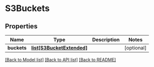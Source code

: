 # S3Buckets

## Properties
Name | Type | Description | Notes
------------ | ------------- | ------------- | -------------
**buckets** | [**list[S3BucketExtended]**](S3BucketExtended.md) |  | [optional] 

[[Back to Model list]](../README.md#documentation-for-models) [[Back to API list]](../README.md#documentation-for-api-endpoints) [[Back to README]](../README.md)


